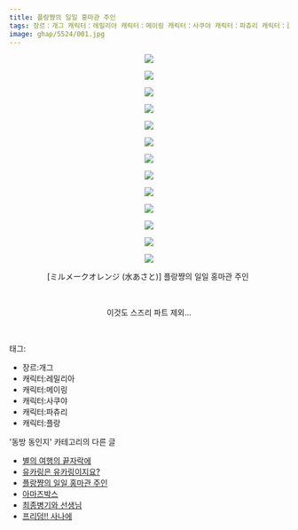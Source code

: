 ```yaml
---
title: 플랑쨩의 일일 홍마관 주인
tags: 장르：개그 캐릭터：레밀리아 캐릭터：메이링 캐릭터：사쿠야 캐릭터：파츄리 캐릭터：플랑 ミルメークオレンジ 水あさと 동방_동인지
image: ghap/5524/001.jpg
---
```

<div class="article">
<p style="text-align: center; clear: none; float: none;"><img src="{{ site.nasurl }}/ghap/5524/001.jpg"/></p>
<p style="text-align: center; clear: none; float: none;"><img src="{{ site.nasurl }}/ghap/5524/002.jpg"/></p>
<p style="text-align: center; clear: none; float: none;"><img src="{{ site.nasurl }}/ghap/5524/003.jpg"/></p>
<p style="text-align: center; clear: none; float: none;"><img src="{{ site.nasurl }}/ghap/5524/004.jpg"/></p>
<p style="text-align: center; clear: none; float: none;"><img src="{{ site.nasurl }}/ghap/5524/005.jpg"/></p>
<p style="text-align: center; clear: none; float: none;"><img src="{{ site.nasurl }}/ghap/5524/006.jpg"/></p>
<p style="text-align: center; clear: none; float: none;"><img src="{{ site.nasurl }}/ghap/5524/007.jpg"/></p>
<p style="text-align: center; clear: none; float: none;"><img src="{{ site.nasurl }}/ghap/5524/008.jpg"/></p>
<p style="text-align: center; clear: none; float: none;"><img src="{{ site.nasurl }}/ghap/5524/009.jpg"/></p>
<p style="text-align: center; clear: none; float: none;"><img src="{{ site.nasurl }}/ghap/5524/010.jpg"/></p>
<p style="text-align: center; clear: none; float: none;"><img src="{{ site.nasurl }}/ghap/5524/011.jpg"/></p>
<p style="text-align: center; clear: none; float: none;"><img src="{{ site.nasurl }}/ghap/5524/012.jpg"/></p>
<p style="text-align: center; clear: none; float: none;"><img src="{{ site.nasurl }}/ghap/5524/013.jpg"/></p>
<p style="text-align: center; clear: none; float: none;">[ミルメークオレンジ (水あさと)] 플랑쨩의 일일 홍마관 주인 </p>
<p style="text-align: center; clear: none; float: none;"><br/></p>
<p style="text-align: center; clear: none; float: none;">이것도 스즈리 파트 제외...</p>
<p><br/></p>
</div><div class="tagTrail">
<p>태그: </p>
<ul>
<li>장르:개그</li>
<li>캐릭터:레밀리아</li>
<li>캐릭터:메이링</li>
<li>캐릭터:사쿠야</li>
<li>캐릭터:파츄리</li>
<li>캐릭터:플랑</li>
</ul>
</div><div class="another">
<p>'동방 동인지' 카테고리의 다른 글</p>
<ul>
<li><a href="/2019-01-16-ghap_5595">별의 여행의 끝자락에</a></li>
<li><a href="/2019-01-15-ghap_5588">유카링은 유카링이지요?</a></li>
<li><a href="/2019-01-07-ghap_5524">플랑쨩의 일일 홍마관 주인</a></li>
<li><a href="/2019-01-05-ghap_5514">아마즈박스</a></li>
<li><a href="/2019-01-05-ghap_5513">최종병기와 선생님</a></li>
<li><a href="/2019-01-02-ghap_5507">프리덤!! 사나에</a></li>
</ul>
</div>